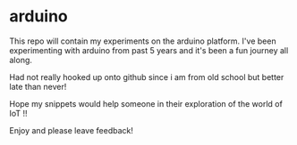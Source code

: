 # arduino

This repo will contain my experiments on the arduino platform.
I've been experimenting with arduino from past 5 years and it's been a fun journey all along.

Had not really hooked up onto github since i am from old school but better late than never! 

Hope my snippets would help someone in their exploration of the world of IoT !!

Enjoy and please leave feedback! 
